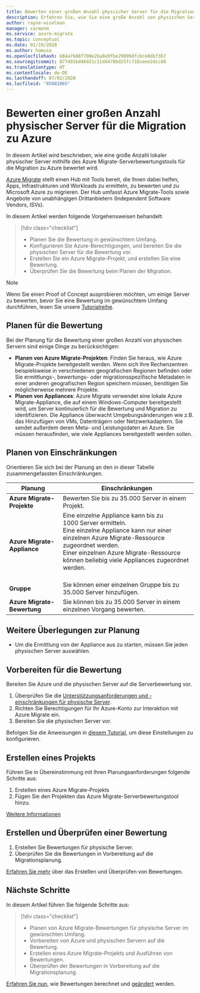 ```yaml
---
title: Bewerten einer großen Anzahl physischer Server für die Migration zu Azure mit Azure Migrate | Microsoft-Dokumentation
description: Erfahren Sie, wie Sie eine große Anzahl von physischen Servern mithilfe des Azure Migrate-Diensts für die Migration zu Azure bewerten.
author: rayne-wiselman
manager: carmonm
ms.service: azure-migrate
ms.topic: conceptual
ms.date: 01/19/2020
ms.author: hamusa
ms.openlocfilehash: b84a7b88f700e2ba8e9fbe29099dfcbce8dbf3b7
ms.sourcegitcommit: 877491bd46921c11dd478bd25fc718ceee2dcc08
ms.translationtype: HT
ms.contentlocale: de-DE
ms.lasthandoff: 07/02/2020
ms.locfileid: "85081065"
---
```

# <a name="assess-large-numbers-of-physical-servers-for-migration-to-azure"></a>Bewerten einer großen Anzahl physischer Server für die Migration zu Azure

In diesem Artikel wird beschrieben, wie eine große Anzahl lokaler physischer Server mithilfe des Azure Migrate-Serverbewertungstools für die Migration zu Azure bewertet wird.

[Azure Migrate](migrate-services-overview.md) stellt einen Hub mit Tools bereit, die Ihnen dabei helfen, Apps, Infrastrukturen und Workloads zu ermitteln, zu bewerten und zu Microsoft Azure zu migrieren. Der Hub umfasst Azure Migrate-Tools sowie Angebote von unabhängigen Drittanbietern (Independent Software Vendors, ISVs). 


In diesem Artikel werden folgende Vorgehensweisen behandelt:
> [!div class="checklist"]
> * Planen Sie die Bewertung in gewünschtem Umfang.
> * Konfigurieren Sie Azure-Berechtigungen, und bereiten Sie die physischen Server für die Bewertung vor.
> * Erstellen Sie ein Azure Migrate-Projekt, und erstellen Sie eine Bewertung.
> * Überprüfen Sie die Bewertung beim Planen der Migration.


> [!NOTE]
> Wenn Sie einen Proof of Concept ausprobieren möchten, um einige Server zu bewerten, bevor Sie eine Bewertung im gewünschtem Umfang durchführen, lesen Sie unsere [Tutorialreihe](tutorial-prepare-physical.md).

## <a name="plan-for-assessment"></a>Planen für die Bewertung

Bei der Planung für die Bewertung einer großen Anzahl von physischen Servern sind einige Dinge zu berücksichtigen:

- **Planen von Azure Migrate-Projekten**: Finden Sie heraus, wie Azure Migrate-Projekte bereitgestellt werden. Wenn sich Ihre Rechenzentren beispielsweise in verschiedenen geografischen Regionen befinden oder Sie ermittlungs-, bewertungs- oder migrationsspezifische Metadaten in einer anderen geografischen Region speichern müssen, benötigen Sie möglicherweise mehrere Projekte.
- **Planen von Appliances**: Azure Migrate verwendet eine lokale Azure Migrate-Appliance, die auf einem Windows-Computer bereitgestellt wird, um Server kontinuierlich für die Bewertung und Migration zu identifizieren. Die Appliance überwacht Umgebungsänderungen wie z.B. das Hinzufügen von VMs, Datenträgern oder Netzwerkadaptern. Sie sendet außerdem deren Meta- und Leistungsdaten an Azure. Sie müssen herausfinden, wie viele Appliances bereitgestellt werden sollen.


## <a name="planning-limits"></a>Planen von Einschränkungen
 
Orientieren Sie sich bei der Planung an den in dieser Tabelle zusammengefassten Einschränkungen.

**Planung** | **Einschränkungen**
--- | --- 
**Azure Migrate-Projekte** | Bewerten Sie bis zu 35.000 Server in einem Projekt.
**Azure Migrate-Appliance** | Eine einzelne Appliance kann bis zu 1000 Server ermitteln.<br/> Eine einzelne Appliance kann nur einer einzelnen Azure Migrate-Ressource zugeordnet werden.<br/> Einer einzelnen Azure Migrate-Ressource können beliebig viele Appliances zugeordnet werden. <br/><br/> 
**Gruppe** | Sie können einer einzelnen Gruppe bis zu 35.000 Server hinzufügen.
**Azure Migrate-Bewertung** | Sie können bis zu 35.000 Server in einem einzelnen Vorgang bewerten.


## <a name="other-planning-considerations"></a>Weitere Überlegungen zur Planung

- Um die Ermittlung von der Appliance aus zu starten, müssen Sie jeden physischen Server auswählen. 

## <a name="prepare-for-assessment"></a>Vorbereiten für die Bewertung

Bereiten Sie Azure und die physischen Server auf die Serverbewertung vor. 

1. Überprüfen Sie die [Unterstützungsanforderungen und -einschränkungen für physische Server](migrate-support-matrix-physical.md).
2. Richten Sie Berechtigungen für Ihr Azure-Konto zur Interaktion mit Azure Migrate ein.
3. Bereiten Sie die physischen Server vor.

Befolgen Sie die Anweisungen in [diesem Tutorial](tutorial-prepare-physical.md), um diese Einstellungen zu konfigurieren.

## <a name="create-a-project"></a>Erstellen eines Projekts

Führen Sie in Übereinstimmung mit Ihren Planungsanforderungen folgende Schritte aus:

1. Erstellen eines Azure Migrate-Projekts
2. Fügen Sie den Projekten das Azure Migrate-Serverbewertungstool hinzu.

[Weitere Informationen](how-to-add-tool-first-time.md)

## <a name="create-and-review-an-assessment"></a>Erstellen und Überprüfen einer Bewertung

1. Erstellen Sie Bewertungen für physische Server.
1. Überprüfen Sie die Bewertungen in Vorbereitung auf die Migrationsplanung.

[Erfahren Sie mehr](tutorial-assess-physical.md) über das Erstellen und Überprüfen von Bewertungen.
    

## <a name="next-steps"></a>Nächste Schritte

In diesem Artikel führen Sie folgende Schritte aus:
 
> [!div class="checklist"] 
> * Planen von Azure Migrate-Bewertungen für physische Server im gewünschten Umfang.
> * Vorbereiten von Azure und physischen Servern auf die Bewertung.
> * Erstellen eines Azure Migrate-Projekts und Ausführen von Bewertungen.
> * Überprüfen der Bewertungen in Vorbereitung auf die Migrationsplanung.

[Erfahren Sie nun](concepts-assessment-calculation.md), wie Bewertungen berechnet und [geändert](how-to-modify-assessment.md) werden.
